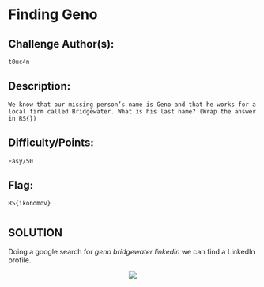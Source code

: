 # Finding Geno

## Challenge Author(s):
`t0uc4n`

## Description:
`We know that our missing person’s name is Geno and that he works for a local firm called Bridgewater. What is his last name? (Wrap the answer in RS{})`

## Difficulty/Points: 
`Easy/50`

## Flag:
`RS{ikonomov}`
# 
## SOLUTION
Doing a google search for *geno bridgewater linkedin* we can find a LinkedIn profile.
<p align="center">
  <img src=https://i.postimg.cc/05t9nCyz/2.jpg" />
</p>
